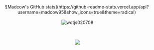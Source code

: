 <div align=center>
  ![Madcow's GitHub stats](https://github-readme-stats.vercel.app/api?username=madcow95&show_icons=true&theme=radical)
<p>&nbsp;<img align="center" src="https://github-readme-stats.vercel.app/api?username=madcow95&show_icons=true&theme=dark&locale=en" alt="wotjs020708" /></p>
<br>
<p>&nbsp;<img align="center" src="https://github-readme-stats.vercel.app/api/top-langs/?username=madcow95&ayout=&layout=compact&theme=dark" /></p>
</div>

